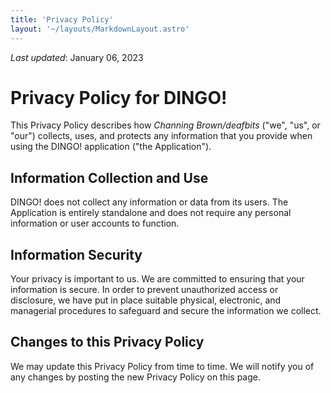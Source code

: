 ```yaml
---
title: 'Privacy Policy'
layout: '~/layouts/MarkdownLayout.astro'
---
```


_Last updated_: January 06, 2023

# Privacy Policy for DINGO!

This Privacy Policy describes how *Channing Brown/deafbits* ("we", "us", or "our") collects, uses, and protects any information that you provide when using the DINGO! application ("the Application").

## Information Collection and Use

DINGO! does not collect any information or data from its users. The Application is entirely standalone and does not require any personal information or user accounts to function.

## Information Security

Your privacy is important to us. We are committed to ensuring that your information is secure. In order to prevent unauthorized access or disclosure, we have put in place suitable physical, electronic, and managerial procedures to safeguard and secure the information we collect.

## Changes to this Privacy Policy

We may update this Privacy Policy from time to time. We will notify you of any changes by posting the new Privacy Policy on this page.

